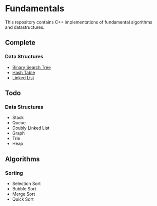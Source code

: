# Fundamentals

This repository contains C++ implementations of fundamental algorithms and datastructures.

## Complete

### Data Structures

- [Binary Search Tree](src/binary_search_tree.cpp)
- [Hash Table](src/hash_table.cpp)
- [Linked List](src/linked_list.cpp)

## Todo

### Data Structures
- Stack
- Queue
- Doubly Linked List
- Graph
- Trie
- Heap

## Algorithms

### Sorting
- Selection Sort
- Bubble Sort
- Merge Sort
- Quick Sort


